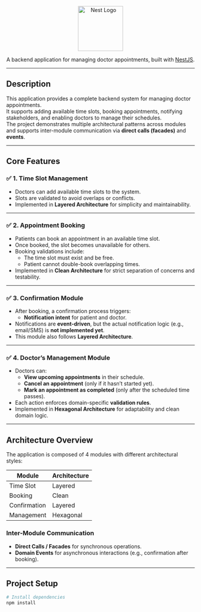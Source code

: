 <p align="center">
  <a href="http://nestjs.com/" target="blank"><img src="https://nestjs.com/img/logo-small.svg" width="120" alt="Nest Logo" /></a>
</p>

<p align="center">
  A backend application for managing doctor appointments, built with <a href="http://nestjs.com" target="_blank">NestJS</a>.
</p>

---

## **Description**

This application provides a complete backend system for managing doctor appointments.  
It supports adding available time slots, booking appointments, notifying stakeholders, and enabling doctors to manage their schedules.  
The project demonstrates multiple architectural patterns across modules and supports inter-module communication via **direct calls (facades)** and **events**.

---

## **Core Features**

### ✅ 1. Time Slot Management
- Doctors can add available time slots to the system.
- Slots are validated to avoid overlaps or conflicts.
- Implemented in **Layered Architecture** for simplicity and maintainability.

---

### ✅ 2. Appointment Booking
- Patients can book an appointment in an available time slot.
- Once booked, the slot becomes unavailable for others.
- Booking validations include:
  - The time slot must exist and be free.
  - Patient cannot double-book overlapping times.
- Implemented in **Clean Architecture** for strict separation of concerns and testability.

---

### ✅ 3. Confirmation Module
- After booking, a confirmation process triggers:
  - **Notification intent** for patient and doctor.
- Notifications are **event-driven**, but the actual notification logic (e.g., email/SMS) is **not implemented yet**.
- This module also follows **Layered Architecture**.

---

### ✅ 4. Doctor’s Management Module
- Doctors can:
  - **View upcoming appointments** in their schedule.
  - **Cancel an appointment** (only if it hasn’t started yet).
  - **Mark an appointment as completed** (only after the scheduled time passes).
- Each action enforces domain-specific **validation rules**.
- Implemented in **Hexagonal Architecture** for adaptability and clean domain logic.

---

## **Architecture Overview**

The application is composed of 4 modules with different architectural styles:

| Module          | Architecture       |
|-----------------|--------------------|
| Time Slot       | Layered           |
| Booking         | Clean             |
| Confirmation    | Layered           |
| Management      | Hexagonal         |

### **Inter-Module Communication**
- **Direct Calls / Facades** for synchronous operations.
- **Domain Events** for asynchronous interactions (e.g., confirmation after booking).

---

## **Project Setup**

```bash
# Install dependencies
npm install
